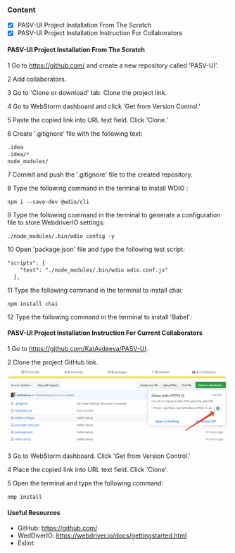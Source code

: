 ### Content 
* [x] PASV-UI Project Installation From The Scratch
* [x] PASV-UI Project Installation Instruction For Collaborators

#### PASV-UI Project Installation From The Scratch 
1 Go to https://github.com/ and create a new repository called 'PASV-UI'.

2 Add collaborators. 

3 Go to 'Clone or download' tab. Clone the project link.

4 Go to WebStorm dashboard and click 'Get from Version Control.'

5 Paste the copied link into URL text field. Click 'Clone.'

6 Create '.gitignore' file with the following text: 
````
.idea
.idea/*
node_modules/
````
7 Commit and push the '.gitignore' file to the created repository. 

8 Type the following command in the terminal to install WDIO : 
```
npm i --save-dev @wdio/cli
``` 
9 Type the following command in the terminal to generate a configuration file to store WebdriverIO settings: 
```
./node_modules/.bin/wdio config -y
```
10 Open 'package.json' file and type the following test script: 
````
"scripts": {
    "test": "./node_modules/.bin/wdio wdio.conf.js"
  },
````
11 Type the following command in the terminal to install chai: 
````
npm install chai
````
12 Type the following command in the terminal to install 'Babel': 


#### PASV-UI Project Installation Instruction For Current Collaborators 

1 Go to https://github.com/KatAvdeeva/PASV-UI.

2 Clone the project GitHub link. 
![](images/GH_Clone.png)

3 Go to WebStorm dashboard. Click 'Get from Version Control.'

4 Place the copied link into URL text field. Click 'Clone'.

5 Open the terminal and type the following command: 
````
nmp install
````
 

#### Useful Resources
* GitHub: https://github.com/
* WedDiverIO: https://webdriver.io/docs/gettingstarted.html
* Eslint: 
